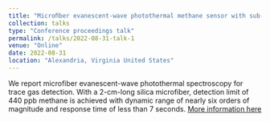 ```yaml
---
title: "Microﬁber evanescent-wave photothermal methane sensor with sub-ppm sensitivity"
collection: talks
type: "Conference proceedings talk"
permalink: /talks/2022-08-31-talk-1
venue: "Online"
date: 2022-08-31
location: "Alexandria, Virginia United States"
---
```


We report microfiber evanescent-wave photothermal spectroscopy for trace gas detection. With a 2-cm-long silica microfiber, detection limit of 440 ppb methane is achieved with dynamic range of nearly six orders of magnitude and response time of less than 7 seconds. [More information here](https://opg.optica.org/abstract.cfm?uri=OFS-2022-Th3.5)
